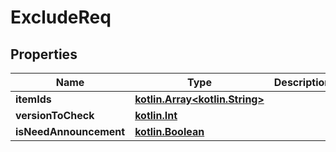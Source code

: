# ExcludeReq

## Properties
Name | Type | Description | Notes
------------ | ------------- | ------------- | -------------
**itemIds** | [**kotlin.Array&lt;kotlin.String&gt;**](.md) |  | 
**versionToCheck** | [**kotlin.Int**](.md) |  |  [optional]
**isNeedAnnouncement** | [**kotlin.Boolean**](.md) |  |  [optional]
